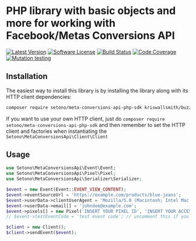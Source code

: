 # PHP library with basic objects and more for working with Facebook/Metas Conversions API

[![Latest Version][ico-version]][link-packagist]
[![Software License][ico-license]](LICENSE)
[![Build Status][ico-github-actions]][link-github-actions]
[![Code Coverage][ico-code-coverage]][link-code-coverage]
[![Mutation testing][ico-infection]][link-infection]

## Installation

The easiest way to install this library is by installing the library along with its HTTP client dependencies:

```bash
composer require setono/meta-conversions-api-php-sdk kriswallsmith/buzz nyholm/psr7
```

If you want to use your own HTTP client, just do `composer require setono/meta-conversions-api-php-sdk` and then
remember to set the HTTP client and factories when instantiating the `Setono\MetaConversionsApi\Client\Client`

## Usage

```php
use Setono\MetaConversionsApi\Event\Event;
use Setono\MetaConversionsApi\Pixel\Pixel;
use Setono\MetaConversionsApi\Serializer\Serializer;

$event = new Event(Event::EVENT_VIEW_CONTENT);
$event->eventSourceUrl = 'https://example.com/products/blue-jeans';
$event->userData->clientUserAgent = 'Mozilla/5.0 (Macintosh; Intel Mac OS X 10_15_7) AppleWebKit/537.36 (KHTML, like Gecko) Chrome/103.0.0.0 Safari/537.36';
$event->userData->email[] = 'johndoe@example.com';
$event->pixels[] = new Pixel('INSERT YOUR PIXEL ID', 'INSERT YOUR ACCESS TOKEN');
// $event->testEventCode = 'test event code'; // uncomment this if you want to send a test event to Facebook

$client = new Client();
$client->sendEvent($event);
```

[ico-version]: https://poser.pugx.org/setono/meta-conversions-api-php-sdk/v/stable
[ico-license]: https://poser.pugx.org/setono/meta-conversions-api-php-sdk/license
[ico-github-actions]: https://github.com/Setono/meta-conversions-api-php-sdk/workflows/build/badge.svg
[ico-code-coverage]: https://codecov.io/gh/Setono/meta-conversions-api-php-sdk/branch/master/graph/badge.svg
[ico-infection]: https://img.shields.io/endpoint?style=flat&url=https%3A%2F%2Fbadge-api.stryker-mutator.io%2Fgithub.com%2FSetono%2Fmeta-conversions-api-php-sdk%2Fmaster

[link-packagist]: https://packagist.org/packages/setono/meta-conversions-api-php-sdk
[link-github-actions]: https://github.com/Setono/meta-conversions-api-php-sdk/actions
[link-code-coverage]: https://codecov.io/gh/Setono/meta-conversions-api-php-sdk
[link-infection]: https://dashboard.stryker-mutator.io/reports/github.com/Setono/meta-conversions-api-php-sdk/master
